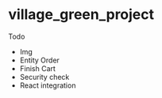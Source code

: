 # village_green_project

Todo
- Img
- Entity Order
- Finish Cart
- Security check
- React integration
